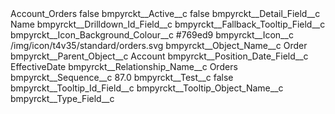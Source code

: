 <?xml version="1.0" encoding="UTF-8"?>
<CustomMetadata xmlns="http://soap.sforce.com/2006/04/metadata" xmlns:xsi="http://www.w3.org/2001/XMLSchema-instance" xmlns:xsd="http://www.w3.org/2001/XMLSchema">
    <label>Account_Orders</label>
    <protected>false</protected>
    <values>
        <field>bmpyrckt__Active__c</field>
        <value xsi:type="xsd:boolean">false</value>
    </values>
    <values>
        <field>bmpyrckt__Detail_Field__c</field>
        <value xsi:type="xsd:string">Name</value>
    </values>
    <values>
        <field>bmpyrckt__Drilldown_Id_Field__c</field>
        <value xsi:nil="true"/>
    </values>
    <values>
        <field>bmpyrckt__Fallback_Tooltip_Field__c</field>
        <value xsi:nil="true"/>
    </values>
    <values>
        <field>bmpyrckt__Icon_Background_Colour__c</field>
        <value xsi:type="xsd:string">#769ed9</value>
    </values>
    <values>
        <field>bmpyrckt__Icon__c</field>
        <value xsi:type="xsd:string">/img/icon/t4v35/standard/orders.svg</value>
    </values>
    <values>
        <field>bmpyrckt__Object_Name__c</field>
        <value xsi:type="xsd:string">Order</value>
    </values>
    <values>
        <field>bmpyrckt__Parent_Object__c</field>
        <value xsi:type="xsd:string">Account</value>
    </values>
    <values>
        <field>bmpyrckt__Position_Date_Field__c</field>
        <value xsi:type="xsd:string">EffectiveDate</value>
    </values>
    <values>
        <field>bmpyrckt__Relationship_Name__c</field>
        <value xsi:type="xsd:string">Orders</value>
    </values>
    <values>
        <field>bmpyrckt__Sequence__c</field>
        <value xsi:type="xsd:double">87.0</value>
    </values>
    <values>
        <field>bmpyrckt__Test__c</field>
        <value xsi:type="xsd:boolean">false</value>
    </values>
    <values>
        <field>bmpyrckt__Tooltip_Id_Field__c</field>
        <value xsi:nil="true"/>
    </values>
    <values>
        <field>bmpyrckt__Tooltip_Object_Name__c</field>
        <value xsi:nil="true"/>
    </values>
    <values>
        <field>bmpyrckt__Type_Field__c</field>
        <value xsi:nil="true"/>
    </values>
</CustomMetadata>
